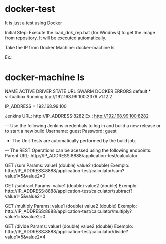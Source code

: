 # docker-test
It is just a test using Docker

Initial Step: Execute the load_dok_rep.bat (for Windows) to get the image from repository. It will be executed automatically.

Take the IP from Docker Machine: docker-machine ls

Ex.: 
# docker-machine ls
NAME      ACTIVE   DRIVER       STATE     URL                         SWARM   DOCKER    ERRORS
default   *        virtualbox   Running   tcp://192.168.99.100:2376           v1.12.2

IP_ADDRESS = 192.168.99.100

Jenkins URL: http://IP_ADDRESS:8282 
Ex.: http://192.168.99.100:8282

--
Use the following Jenkins credentials to log in and build a new release or to start a new build
Username: guest
Password: guest

* The Unit Tests are automatically performed by the build job.

--
The REST Operations can be acessed using the following endpoints:
Parent URL: http://IP_ADDRESS:8888/application-test/calculator

GET /sum
	Params: value1 (double)
		value2 (double)
	Exemplo: http://IP_ADDRESS:8888/application-test/calculator/sum?value1=5&value2=0

GET /subtract
	Params: value1 (double)
		value2 (double)
	Exemplo: http://IP_ADDRESS:8888/application-test/calculator/subtract?value1=5&value2=0

GET /multiply
	Params: value1 (double)
		value2 (double)
	Exemplo: http://IP_ADDRESS:8888/application-test/calculator/multiply?value1=5&value2=0

GET /divide
	Params: value1 (double)
		value2 (double)
	Exemplo: http://IP_ADDRESS:8888/application-test/calculator/divide?value1=5&value2=4
